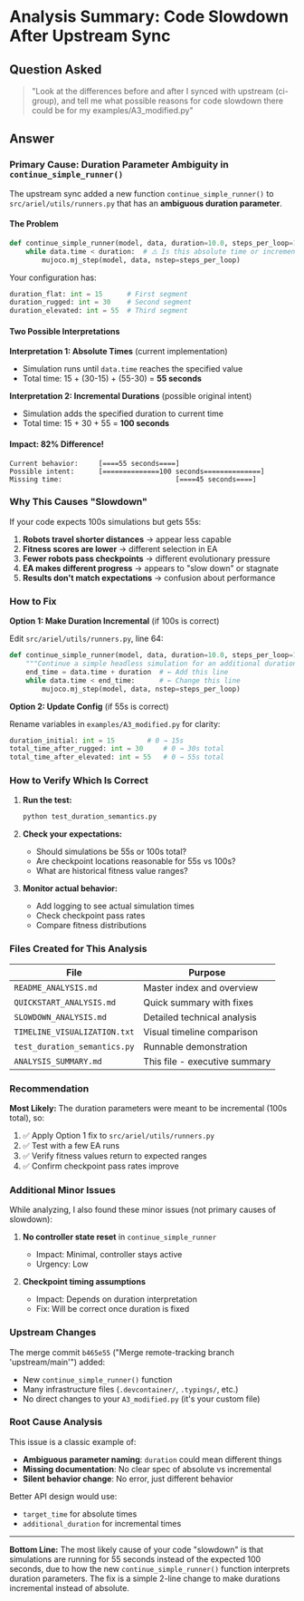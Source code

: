 # Analysis Summary: Code Slowdown After Upstream Sync

## Question Asked
> "Look at the differences before and after I synced with upstream (ci-group), and tell me what possible reasons for code slowdown there could be for my examples/A3_modified.py"

## Answer

### Primary Cause: Duration Parameter Ambiguity in `continue_simple_runner()`

The upstream sync added a new function `continue_simple_runner()` to `src/ariel/utils/runners.py` that has an **ambiguous duration parameter**.

#### The Problem

```python
def continue_simple_runner(model, data, duration=10.0, steps_per_loop=100):
    while data.time < duration:  # ⚠️ Is this absolute time or incremental?
        mujoco.mj_step(model, data, nstep=steps_per_loop)
```

Your configuration has:
```python
duration_flat: int = 15      # First segment
duration_rugged: int = 30    # Second segment  
duration_elevated: int = 55  # Third segment
```

#### Two Possible Interpretations

**Interpretation 1: Absolute Times** (current implementation)
- Simulation runs until `data.time` reaches the specified value
- Total time: 15 + (30-15) + (55-30) = **55 seconds**

**Interpretation 2: Incremental Durations** (possible original intent)
- Simulation adds the specified duration to current time
- Total time: 15 + 30 + 55 = **100 seconds**

#### Impact: 82% Difference!

```
Current behavior:     [====55 seconds====]
Possible intent:      [==============100 seconds==============]
Missing time:                            [====45 seconds====]
```

### Why This Causes "Slowdown"

If your code expects 100s simulations but gets 55s:

1. **Robots travel shorter distances** → appear less capable
2. **Fitness scores are lower** → different selection in EA
3. **Fewer robots pass checkpoints** → different evolutionary pressure
4. **EA makes different progress** → appears to "slow down" or stagnate
5. **Results don't match expectations** → confusion about performance

### How to Fix

**Option 1: Make Duration Incremental** (if 100s is correct)

Edit `src/ariel/utils/runners.py`, line 64:

```python
def continue_simple_runner(model, data, duration=10.0, steps_per_loop=100):
    """Continue a simple headless simulation for an additional duration."""
    end_time = data.time + duration  # ← Add this line
    while data.time < end_time:      # ← Change this line
        mujoco.mj_step(model, data, nstep=steps_per_loop)
```

**Option 2: Update Config** (if 55s is correct)

Rename variables in `examples/A3_modified.py` for clarity:

```python
duration_initial: int = 15        # 0 → 15s
total_time_after_rugged: int = 30     # 0 → 30s total
total_time_after_elevated: int = 55   # 0 → 55s total
```

### How to Verify Which Is Correct

1. **Run the test:**
   ```bash
   python test_duration_semantics.py
   ```

2. **Check your expectations:**
   - Should simulations be 55s or 100s total?
   - Are checkpoint locations reasonable for 55s vs 100s?
   - What are historical fitness value ranges?

3. **Monitor actual behavior:**
   - Add logging to see actual simulation times
   - Check checkpoint pass rates
   - Compare fitness distributions

### Files Created for This Analysis

| File | Purpose |
|------|---------|
| `README_ANALYSIS.md` | Master index and overview |
| `QUICKSTART_ANALYSIS.md` | Quick summary with fixes |
| `SLOWDOWN_ANALYSIS.md` | Detailed technical analysis |
| `TIMELINE_VISUALIZATION.txt` | Visual timeline comparison |
| `test_duration_semantics.py` | Runnable demonstration |
| `ANALYSIS_SUMMARY.md` | This file - executive summary |

### Recommendation

**Most Likely:** The duration parameters were meant to be incremental (100s total), so:

1. ✅ Apply Option 1 fix to `src/ariel/utils/runners.py`
2. ✅ Test with a few EA runs
3. ✅ Verify fitness values return to expected ranges
4. ✅ Confirm checkpoint pass rates improve

### Additional Minor Issues

While analyzing, I also found these minor issues (not primary causes of slowdown):

1. **No controller state reset** in `continue_simple_runner`
   - Impact: Minimal, controller stays active
   - Urgency: Low

2. **Checkpoint timing assumptions**
   - Impact: Depends on duration interpretation
   - Fix: Will be correct once duration is fixed

### Upstream Changes

The merge commit `b465e55` ("Merge remote-tracking branch 'upstream/main'") added:
- New `continue_simple_runner()` function
- Many infrastructure files (`.devcontainer/`, `.typings/`, etc.)
- No direct changes to your `A3_modified.py` (it's your custom file)

### Root Cause Analysis

This issue is a classic example of:
- **Ambiguous parameter naming**: `duration` could mean different things
- **Missing documentation**: No clear spec of absolute vs incremental
- **Silent behavior change**: No error, just different behavior

Better API design would use:
- `target_time` for absolute times
- `additional_duration` for incremental times

---

**Bottom Line:** The most likely cause of your code "slowdown" is that simulations are running for 55 seconds instead of the expected 100 seconds, due to how the new `continue_simple_runner()` function interprets duration parameters. The fix is a simple 2-line change to make durations incremental instead of absolute.
